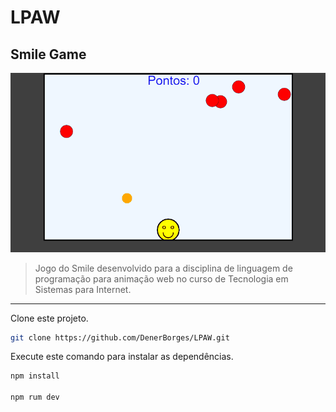 # LPAW

## Smile Game

<img src="./Smile_Game/assets/Smile.gif" alt="Demonstração do Smile Game.">

> Jogo do Smile desenvolvido para a disciplina de linguagem de programação para animação web no curso de Tecnologia em Sistemas para Internet.

<hr>

Clone este projeto.

```bash
git clone https://github.com/DenerBorges/LPAW.git

```
Execute este comando para instalar as dependências.

```bash
npm install

npm rum dev

```
